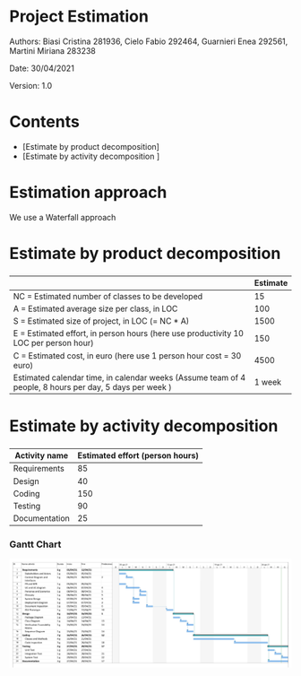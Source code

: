 
# Project Estimation  
Authors:  Biasi Cristina 281936, Cielo Fabio 292464, Guarnieri Enea 292561, Martini Miriana 283238

Date: 30/04/2021

Version: 1.0

# Contents
- [Estimate by product decomposition]
- [Estimate by activity decomposition ]
# Estimation approach
We use a Waterfall approach

# Estimate by product decomposition
### 
|             | Estimate                        |             
| ----------- | ------------------------------- |  
| NC =  Estimated number of classes to be developed   | 15 |             
|  A = Estimated average size per class, in LOC       | 100 | 
| S = Estimated size of project, in LOC (= NC * A) | 1500 |
| E = Estimated effort, in person hours (here use productivity 10 LOC per person hour)  | 150 |   
| C = Estimated cost, in euro (here use 1 person hour cost = 30 euro) | 4500 | 
| Estimated calendar time, in calendar weeks (Assume team of 4 people, 8 hours per day, 5 days per week ) | 1 week |               
# Estimate by activity decomposition
### 
|         Activity name    | Estimated effort (person hours)   |             
| ----------- | ------------------------------- | 
| Requirements | 85 | 2 persone - 6 giorni
| Design | 40 | 2 persone - 3 giorni
| Coding | 150 | 4 persone - 1 settimana
| Testing | 90 | 4 persone - 3 giorni
| Documentation | 25 | 1 persona - 3 giorni
### Gantt Chart

![Gantt Chart](images/Gantt.jpg)